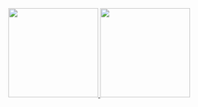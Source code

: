 <div>
<a href="https://github.com/seu-usuário-aqui">
<img loading="lazy" height="180em" src="https://github-readme-stats.vercel.app/api/top-langs/?username=eduardorodr&layout=compact&langs_count=7&theme=dracula"/>
<img loading="lazy" height="180em" src="https://github-readme-stats.vercel.app/api?username=eduardorodr&show_icons=true&theme=dracula&include_all_commits=true&count_private=true"/>
</div>
